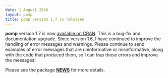 ```yaml
---
date: 1 August 2016
layout: pomp
title: pomp version 1.7 is released
---
```


**pomp** version 1.7 is now [available on CRAN](https://cran.r-project.org/web/packages/pomp/index.html).
This is a bug-fix and documentation upgrade.
Since version 1.6, I have continued to improve the handling of error messages and warnings.
Please continue to send examples of error messages that are uninformative or misinformative, along with the code that produced them, so I can trap those errors and improve the messages!

Please see the package [**NEWS**](https://kingaa.github.io/pomp/NEWS.html) for more details.
